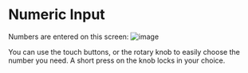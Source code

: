 # Numeric Input

Numbers are entered on this screen: ![image](https://github.com/DMXCore/DmxCore100/assets/407941/d8329c27-3bad-4f20-ae72-5f02152587f3)

You can use the touch buttons, or the rotary knob to easily choose the number you need. A short press on the knob locks in your choice.
